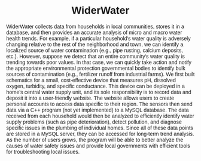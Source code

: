 <h1 align="center" style="font-family: 'Raleway', sans-serif";" >WiderWater</h1>

<span style="font-family: 'Raleway', sans-serif">
                                                
WiderWater collects data from households in local communities, stores it in a database, and then provides an accurate analysis of micro and macro water health trends. For example, if a particular household's water quality is adversely changing relative to the rest of the neighborhood and town, we can identify a localized source of water contamination (e.g., pipe rusting, calcium deposits, etc.). However, suppose we detect that an entire community's water quality is trending towards poor values. In that case, we can quickly take action and notify the appropriate environmental protection governmental bodies to identify bulk sources of contamination (e.g., fertilizer runoff from industrial farms). We first built schematics for a small, cost-effective device that measures pH, dissolved oxygen, turbidity, and specific conductance. This device can be deployed in a home's central water supply unit, and its sole responsibility is to record data and deposit it into a user-friendly website. The website allows users to create personal accounts to access data specific to their region. The sensors then send data via a C++ program (not yet implemented) to a MySQL database. The data received from each household would then be analyzed to efficiently identify water supply problems (such as pipe deterioration), detect pollution, and diagnose specific issues in the plumbing of individual homes. Since all of these data points are stored in a MySQL server, they can be accessed for long-term trend analysis. As the number of users grows, the program will be able to better analyze the causes of water safety issues and provide local governments with efficient tools for troubleshooting local issues.

</span>
